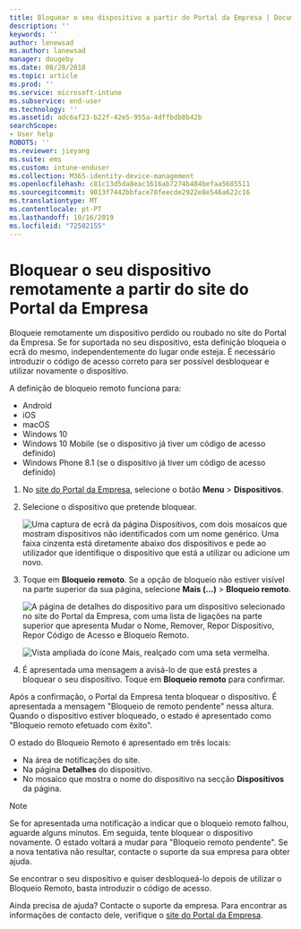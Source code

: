 ```yaml
---
title: Bloquear o seu dispositivo a partir do Portal da Empresa | Documentos da Microsoft
description: ''
keywords: ''
author: lenewsad
ms.author: lanewsad
manager: dougeby
ms.date: 08/28/2018
ms.topic: article
ms.prod: ''
ms.service: microsoft-intune
ms.subservice: end-user
ms.technology: ''
ms.assetid: adc6af23-b22f-42e5-955a-4dffbdb8b42b
searchScope:
- User help
ROBOTS: ''
ms.reviewer: jieyang
ms.suite: ems
ms.custom: intune-enduser
ms.collection: M365-identity-device-management
ms.openlocfilehash: c81c13d5da8eac1616ab7274b484befaa5685511
ms.sourcegitcommit: 9013f7442bbface78feecde2922e8e546a622c16
ms.translationtype: MT
ms.contentlocale: pt-PT
ms.lasthandoff: 10/16/2019
ms.locfileid: "72502155"
---
```

# <a name="remotely-lock-your-device-from-the-company-portal-website"></a>Bloquear o seu dispositivo remotamente a partir do site do Portal da Empresa

Bloqueie remotamente um dispositivo perdido ou roubado no site do Portal da Empresa. Se for suportada no seu dispositivo, esta definição bloqueia o ecrã do mesmo, independentemente do lugar onde esteja. É necessário introduzir o código de acesso correto para ser possível desbloquear e utilizar novamente o dispositivo.   

A definição de bloqueio remoto funciona para:

* Android
* iOS
* macOS
* Windows 10
* Windows 10 Mobile (se o dispositivo já tiver um código de acesso definido)
* Windows Phone 8.1 (se o dispositivo já tiver um código de acesso definido)  

1. No [site do Portal da Empresa](https://portal.manage.microsoft.com), selecione o botão __Menu__ > __Dispositivos__.  

2. Selecione o dispositivo que pretende bloquear.  

    ![Uma captura de ecrã da página Dispositivos, com dois mosaicos que mostram dispositivos não identificados com um nome genérico. Uma faixa cinzenta está diretamente abaixo dos dispositivos e pede ao utilizador que identifique o dispositivo que está a utilizar ou adicione um novo.](./media/rename-reset-device-step2-1808.png) 

3. Toque em **Bloqueio remoto**. Se a opção de bloqueio não estiver visível na parte superior da sua página, selecione **Mais (…)**  > **Bloqueio remoto**.  

   ![A página de detalhes do dispositivo para um dispositivo selecionado no site do Portal da Empresa, com uma lista de ligações na parte superior que apresenta Mudar o Nome, Remover, Repor Dispositivo, Repor Código de Acesso e Bloqueio Remoto. ](./media/rename-reset-device-1808.png) 

    ![Vista ampliada do ícone Mais, realçado com uma seta vermelha.](./media/rename-reset-device-step3-more-1808.png)    

4. É apresentada uma mensagem a avisá-lo de que está prestes a bloquear o seu dispositivo. Toque em **Bloqueio remoto** para confirmar.

Após a confirmação, o Portal da Empresa tenta bloquear o dispositivo. É apresentada a mensagem "Bloqueio de remoto pendente" nessa altura. Quando o dispositivo estiver bloqueado, o estado é apresentado como "Bloqueio remoto efetuado com êxito".  

O estado do Bloqueio Remoto é apresentado em três locais:

* Na área de notificações do site.
* Na página **Detalhes** do dispositivo.
* No mosaico que mostra o nome do dispositivo na secção **Dispositivos** da página.  

> [!Note]
> Se for apresentada uma notificação a indicar que o bloqueio remoto falhou, aguarde alguns minutos. Em seguida, tente bloquear o dispositivo novamente. O estado voltará a mudar para "Bloqueio remoto pendente". Se a nova tentativa não resultar, contacte o suporte da sua empresa para obter ajuda.

Se encontrar o seu dispositivo e quiser desbloqueá-lo depois de utilizar o Bloqueio Remoto, basta introduzir o código de acesso.  

Ainda precisa de ajuda? Contacte o suporte da empresa. Para encontrar as informações de contacto dele, verifique o [site do Portal da Empresa](https://go.microsoft.com/fwlink/?linkid=2010980).
